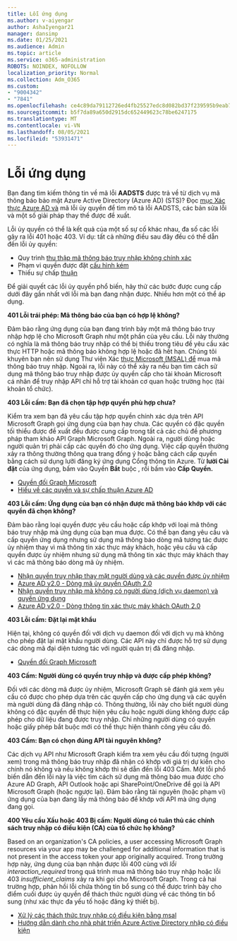 ```yaml
---
title: Lỗi ứng dụng
ms.author: v-aiyengar
author: AshaIyengar21
manager: dansimp
ms.date: 01/25/2021
ms.audience: Admin
ms.topic: article
ms.service: o365-administration
ROBOTS: NOINDEX, NOFOLLOW
localization_priority: Normal
ms.collection: Adm_O365
ms.custom:
- "9004342"
- "7841"
ms.openlocfilehash: ce4c89da79112726ed4fb25527edc8d082bd37f239595b9eab7279abeeecfd7e
ms.sourcegitcommit: b5f7da89a650d2915dc652449623c78be6247175
ms.translationtype: MT
ms.contentlocale: vi-VN
ms.lasthandoff: 08/05/2021
ms.locfileid: "53931471"
---
```

# <a name="application-errors"></a>Lỗi ứng dụng

Bạn đang tìm kiếm thông tin về mã lỗi **AADSTS** được trả về từ dịch vụ mã thông báo bảo mật Azure Active Directory (Azure AD) (STS)? Đọc [mục Xác thực Azure AD và](https://docs.microsoft.com/azure/active-directory/develop/reference-aadsts-error-codes) mã lỗi ủy quyền để tìm mô tả lỗi AADSTS, các bản sửa lỗi và một số giải pháp thay thế được đề xuất.

Lỗi ủy quyền có thể là kết quả của một số sự cố khác nhau, đa số các lỗi gây ra lỗi 401 hoặc 403. Ví dụ: tất cả những điều sau đây đều có thể dẫn đến lỗi ủy quyền:

- Quy trình [thu thập mã thông báo truy nhập không chính xác](https://docs.microsoft.com/azure/active-directory/develop/reference-aadsts-error-codes) 
- Phạm vi quyền được đặt [cấu hình kém](https://docs.microsoft.com/azure/active-directory/develop/active-directory-v2-scopes) 
- Thiếu sự chấp [thuận](https://docs.microsoft.com/azure/active-directory/develop/active-directory-devhowto-multi-tenant-overview#understanding-user-and-admin-consent)

Để giải quyết các lỗi ủy quyền phổ biến, hãy thử các bước được cung cấp dưới đây gần nhất với lỗi mà bạn đang nhận được. Nhiều hơn một có thể áp dụng.

**401 Lỗi trái phép: Mã thông báo của bạn có hợp lệ không?**

Đảm bảo rằng ứng dụng của bạn đang trình bày một mã thông báo truy nhập hợp lệ cho Microsoft Graph như một phần của yêu cầu. Lỗi này thường có nghĩa là mã thông báo truy nhập có thể bị thiếu trong tiêu đề yêu cầu xác thực HTTP hoặc mã thông báo không hợp lệ hoặc đã hết hạn. Chúng tôi khuyên bạn nên sử dụng Thư viện Xác [thực Microsoft (MSAL) để](https://docs.microsoft.com/azure/active-directory/develop/msal-overview) mua mã thông báo truy nhập. Ngoài ra, lỗi này có thể xảy ra nếu bạn tìm cách sử dụng mã thông báo truy nhập được ủy quyền cấp cho tài khoản Microsoft cá nhân để truy nhập API chỉ hỗ trợ tài khoản cơ quan hoặc trường học (tài khoản tổ chức).

**403 Lỗi cấm: Bạn đã chọn tập hợp quyền phù hợp chưa?**

Kiểm tra xem bạn đã yêu cầu tập hợp quyền chính xác dựa trên API Microsoft Graph gọi ứng dụng của bạn hay chưa. Các quyền có đặc quyền tối thiểu được đề xuất đều được cung cấp trong tất cả các chủ đề phương pháp tham khảo API Graph Microsoft Graph. Ngoài ra, người dùng hoặc người quản trị phải cấp các quyền đó cho ứng dụng. Việc cấp quyền thường xảy ra thông thường thông qua trang đồng ý hoặc bằng cách cấp quyền bằng cách sử dụng lưỡi đăng ký ứng dụng Cổng thông tin Azure. Từ **lưỡi Cài đặt** của ứng dụng, bấm vào Quyền **Bắt** buộc , rồi bấm vào **Cấp Quyền.**

- [Quyền đối Graph Microsoft](https://docs.microsoft.com/graph/permissions-reference) 
- [Hiểu về các quyền và sự chấp thuận Azure AD](https://docs.microsoft.com/azure/active-directory/develop/v2-permissions-and-consent) 

**403 Lỗi cấm: Ứng dụng của bạn có nhận được mã thông báo khớp với các quyền đã chọn không?**

Đảm bảo rằng loại quyền được yêu cầu hoặc cấp khớp với loại mã thông báo truy nhập mà ứng dụng của bạn mua được. Có thể bạn đang yêu cầu và cấp quyền ứng dụng nhưng sử dụng mã thông báo dòng mã tương tác được ủy nhiệm thay vì mã thông tin xác thực máy khách, hoặc yêu cầu và cấp quyền được ủy nhiệm nhưng sử dụng mã thông tin xác thực máy khách thay vì các mã thông báo dòng mã ủy nhiệm.

- [Nhận quyền truy nhập thay mặt người dùng và các quyền được ủy nhiệm](https://docs.microsoft.com/graph/auth_v2_user) 
- [Azure AD v2.0 - Dòng mã ủy quyền OAuth 2.0](https://docs.microsoft.com/azure/active-directory/develop/v2-oauth2-auth-code-flow) 
- [Nhận quyền truy nhập mà không có người dùng (dịch vụ daemon) và quyền ứng dụng](https://docs.microsoft.com/graph/auth_v2_service) 
- [Azure AD v2.0 - Dòng thông tin xác thực máy khách OAuth 2.0](https://docs.microsoft.com/azure/active-directory/develop/v2-oauth2-client-creds-grant-flow) 

**403 Lỗi cấm: Đặt lại mật khẩu**

Hiện tại, không có quyền đối với dịch vụ daemon đối với dịch vụ mà không cho phép đặt lại mật khẩu người dùng. Các API này chỉ được hỗ trợ sử dụng các dòng mã đại diện tương tác với người quản trị đã đăng nhập.

- [Quyền đối Graph Microsoft](https://docs.microsoft.com/graph/permissions-reference)

**403 Cấm: Người dùng có quyền truy nhập và được cấp phép không?**

Đối với các dòng mã được ủy nhiệm, Microsoft Graph sẽ đánh giá xem yêu cầu có được cho phép dựa trên các quyền cấp cho ứng dụng và các quyền mà người dùng đã đăng nhập có. Thông thường, lỗi này cho biết người dùng không có đặc quyền để thực hiện yêu cầu hoặc người dùng không được cấp phép cho dữ liệu đang được truy nhập. Chỉ những người dùng có quyền hoặc giấy phép bắt buộc mới có thể thực hiện thành công yêu cầu đó.

**403 Cấm: Bạn có chọn đúng API tài nguyên không?**

Các dịch vụ API như Microsoft Graph kiểm tra xem yêu cầu đối tượng (người xem) trong mã thông báo truy nhập đã nhận có khớp với giá trị dự kiến cho chính nó không và nếu không khớp thì sẽ dẫn đến lỗi 403 Cấm. Một lỗi phổ biến dẫn đến lỗi này là việc tìm cách sử dụng mã thông báo mua được cho Azure AD Graph, API Outlook hoặc api SharePoint/OneDrive để gọi là API Microsoft Graph (hoặc ngược lại). Đảm bảo rằng tài nguyên (hoặc phạm vi) ứng dụng của bạn đang lấy mã thông báo để khớp với API mà ứng dụng đang gọi.

**400 Yêu cầu Xấu hoặc 403 Bị cấm: Người dùng có tuân thủ các chính sách truy nhập có điều kiện (CA) của tổ chức họ không?**

Based on an organization's CA policies, a user accessing Microsoft Graph resources via your app may be challenged for additional information that is not present in the access token your app originally acquired. Trong trường hợp này, ứng dụng của bạn nhận được lỗi 400 cùng với *lỗi interaction_required* trong quá trình mua mã thông báo truy nhập hoặc lỗi 403 *insufficient_claims* xảy ra khi gọi cho Microsoft Graph. Trong cả hai trường hợp, phản hồi lỗi chứa thông tin bổ sung có thể được trình bày cho điểm cuối được ủy quyền để thách thức người dùng về các thông tin bổ sung (như xác thực đa yếu tố hoặc đăng ký thiết bị).

- [Xử lý các thách thức truy nhập có điều kiện bằng msal ](https://docs.microsoft.com/azure/active-directory/develop/msal-handling-exceptions#conditional-access-and-claims-challenges)
- [Hướng dẫn dành cho nhà phát triển Azure Active Directory nhập có điều kiện](https://docs.microsoft.com/azure/active-directory/develop/conditional-access-dev-guide)
